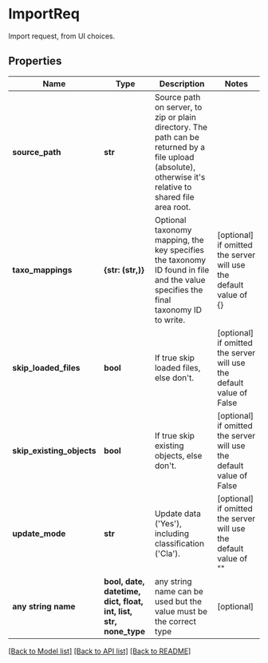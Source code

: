 # ImportReq

Import request, from UI choices.

## Properties
Name | Type | Description | Notes
------------ | ------------- | ------------- | -------------
**source_path** | **str** | Source path on server, to zip or plain directory.     The path can be returned by a file upload (absolute),     otherwise it&#39;s relative to shared file area root. | 
**taxo_mappings** | **{str: (str,)}** | Optional taxonomy mapping, the key specifies the taxonomy ID found in file and the value specifies the final taxonomy ID to write. | [optional]  if omitted the server will use the default value of {}
**skip_loaded_files** | **bool** | If true skip loaded files, else don&#39;t. | [optional]  if omitted the server will use the default value of False
**skip_existing_objects** | **bool** | If true skip existing objects, else don&#39;t. | [optional]  if omitted the server will use the default value of False
**update_mode** | **str** | Update data (&#39;Yes&#39;), including classification (&#39;Cla&#39;). | [optional]  if omitted the server will use the default value of ""
**any string name** | **bool, date, datetime, dict, float, int, list, str, none_type** | any string name can be used but the value must be the correct type | [optional]

[[Back to Model list]](../README.md#documentation-for-models) [[Back to API list]](../README.md#documentation-for-api-endpoints) [[Back to README]](../README.md)


